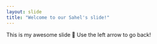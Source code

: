 ```yaml
---
layout: slide
title: "Welcome to our Sahel's slide!"
---
```


This is my awesome slide :tada:
Use the left arrow to go back!
